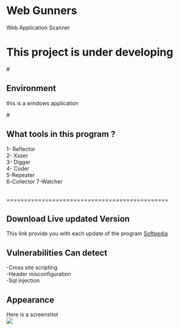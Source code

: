 # Web Gunners <br />
Web Application Scanner 

<h1>This project is under developing</h1>
#<h2> Environment</h2>
this is a windows application<br /> 

#<h2> What tools in this  program ? </h2>
 1- Reflector </br>
 2- Xsser <br>
 3- Digger</br>
 4- Coder</br>
 5-Repeater</br>
 6-Collector
 7-Watcher
 
<br />
==============================================<br />

<h2>Download Live updated Version</h2>
This link provide you with each update of the program 
<a href='https://www.dropbox.com/s/dpk5j1izdxajqag/Web%20Gunners%20Beta.exe?dl=0' >
Softpedia
</a>


<h2>Vulnerabilities Can detect</h2>
-Cross site scripting  </br>  
-Header misconfiguration </br>
     -Sql injection
<br /> 
<h2> Appearance </h2>
Here is a screenshot
<br /> 

<img src='http://i.imgur.com/snyiDkF.png' />

<br /><br /><br /><br /><br /><br /><br /><br /><br /><br /><br /><br /><br /><br /><br />
